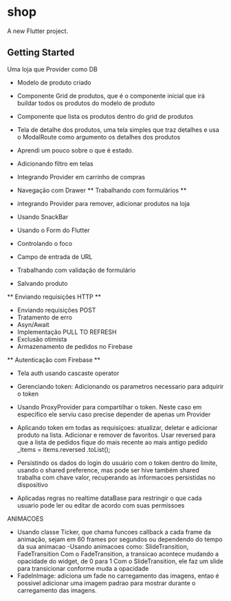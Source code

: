 # shop

A new Flutter project.

## Getting Started

 Uma  loja que  Provider como DB

- Modelo de produto criado
- Componente Grid de produtos, que é o componente inicial que irá buildar todos os produtos do modelo de produto
- Componente que lista os produtos dentro do grid de produtos
- Tela de detalhe dos produtos, uma tela simples que traz detalhes e usa o ModalRoute como argumento os detalhes dos produtos
- Aprendi um pouco sobre o que é estado.
- Adicionando filtro em telas
- Integrando Provider em carrinho de compras

- Navegação com Drawer
** Trabalhando com formulários **
- integrando Provider para remover, adicionar produtos na loja
- Usando SnackBar
- Usando o Form do Flutter
- Controlando o foco
- Campo de entrada de URL
- Trabalhando com validação de formulário
- Salvando produto

** Enviando requisições HTTP **
- Enviando requisições POST
- Tratamento de erro
- Asyn/Await
- Implementação PULL TO REFRESH
- Exclusão otimista
- Armazenamento de pedidos no Firebase




** Autenticação com Firebase **
- Tela auth usando cascaste operator
- Gerenciando token: Adicionando os parametros necessario para adquirir o token 
- Usando ProxyProvider para compartilhar o token. Neste caso em especifico ele serviu caso precise depender de apenas um Provider
- Aplicando token em todas as requisiçoes: atualizar, deletar e adicionar produto na lista. Adicionar e remover de favoritos. Usar reversed para que a lista de pedidos fique do mais recente ao mais antigo pedido
_items = items.reversed
        .toList();

- Persistindo os dados do login do usuário com o token dentro do limite, usando o shared preference, mas pode ser hive também
shared trabalha com chave valor, recuperando as informacoes persistidas no dispositivo

- Aplicadas regras no realtime dataBase para restringir o que cada usuario pode ler ou editar de acordo com suas permissoes


ANIMACOES

- Usando classe Ticker, que chama funcoes callback a cada frame da animação, sejam em 60 frames por segundos ou dependendo do tempo da sua animacao
-Usando animacoes como: SlideTransition, FadeTransition
Com o FadeTransition, a transicao acontece mudando a opacidade do widget, de 0 para 1
Com o SlideTransition, ele faz um slide para transicionar conforme muda a opacidade
- FadeInImage: adiciona um fade no carregamento das imagens, entao é possivel adicionar uma imagem padrao para mostrar durante o carregamento das imagens.
